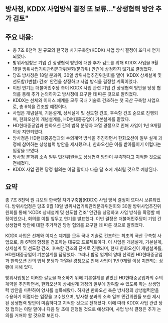 ## 방사청, KDDX 사업방식 결정 또 보류…"상생협력 방안 추가 검토"

## 주요 내용:
*   총 7조 8천억 원 규모의 한국형 차기구축함(KDDX) 사업 방식 결정이 또다시 연기되었다.
*   방위사업청은 기업 간 상생협력 방안에 대한 추가 검토를 위해 KDDX 사업을 9월 18일 방위사업기획관리분과위원회(분과위) 안건에 상정하지 않기로 결정했다.
*   당초 방사청은 18일 분과위, 30일 방위사업추진위원회를 열어 'KDDX 상세설계 및 선도함(1번함) 건조' 안건을 상정하고 사업 방식을 결정할 계획이었다.
*   이번 연기는 더불어민주당 측이 KDDX 사업 관련 기업 간 상생협력 방안을 당정 협의를 통해 추가 논의하자고 방사청에 요구한 데 따른 것으로 알려졌다.
*   KDDX는 선체와 이지스 체계를 모두 국내 기술로 건조하는 첫 국산 구축함 사업으로, 총 6척을 건조할 예정이다.
*   사업은 개념설계, 기본설계, 상세설계 및 선도함 건조, 후속함 건조 순으로 진행되며, 한화오션이 개념설계를, HD현대중공업이 기본설계를 맡았다.
*   HD현대중공업과 한화오션 간의 법적 분쟁과 과열 경쟁으로 인해 사업이 1년 9개월 이상 지연되었다.
*   방사청은 HD현대중공업과의 수의계약 방식을 추진하면서 한화오션이 일부 설계 과정에 참여하는 상생협력 방안을 제시했으나, 한화오션은 이를 받아들이기 어렵다는 입장을 보였다.
*   방사청 분과위 소속 일부 민간위원들도 상생협력 방안이 부족하다고 지적한 것으로 전해졌다.
*   KDDX 사업 관련 당정 협의는 이달 말이나 다음 달 초에 개최될 것으로 예상된다.

## 요약
총 7조 8천억 원 규모의 한국형 차기구축함(KDDX) 사업 방식 결정이 또다시 보류되었다. 방위사업청은 당초 9월 18일 방위사업기획관리분과위원회와 30일 방위사업추진위원회를 통해 'KDDX 상세설계 및 선도함 건조' 안건을 상정하고 사업 방식을 확정할 예정이었으나, 회의를 이틀 앞두고 연기를 발표했다. 이번 결정은 더불어민주당이 기업 간 상생협력 방안에 대한 추가적인 당정 협의를 요구한 데 따른 것으로 알려졌다.

KDDX 사업은 선체와 이지스 체계를 모두 국내 기술로 건조하는 최초의 국산 구축함 사업으로, 총 6척의 함정을 건조하는 대규모 프로젝트이다. 이 사업은 개념설계, 기본설계, 상세설계 및 선도함 건조, 후속함 건조의 단계로 진행되며, 현재 한화오션이 개념설계를, HD현대중공업이 기본설계를 담당했다. 그러나 함정 업계의 양대 산맥인 HD현대중공업과 한화오션 간의 법적 분쟁과 과열된 경쟁으로 인해 사업이 1년 9개월 이상 지연되는 상황에 처해 있다.

방위사업청은 이러한 갈등을 해소하기 위해 기본설계를 맡았던 HD현대중공업과의 수의계약을 추진하면서, 한화오션이 상세설계 과정의 일부에 참여할 수 있도록 하는 상생협력 방안을 마련하여 양사를 설득해왔다. 하지만 한화오션 측은 방사청의 상생협력안을 수용하기 어렵다는 입장을 고수했으며, 방사청 분과위 소속 일부 민간위원들 또한 제시된 상생협력 방안이 미흡하다고 지적한 것으로 전해졌다. 이에 따라 KDDX 사업 관련 당정 협의는 이달 말이나 다음 달 초에 진행될 것으로 예상되며, 사업 방식 결정은 추가 논의를 거쳐야 할 것으로 보인다.